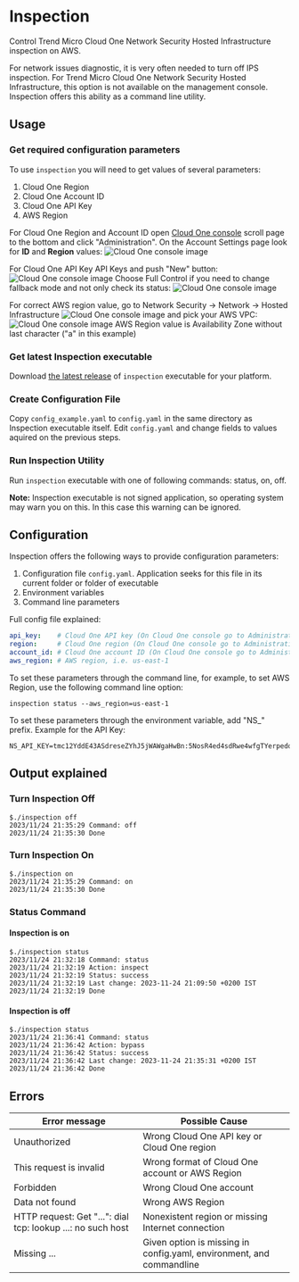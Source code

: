 # Inspection

Control Trend Micro Cloud One Network Security Hosted Infrastructure inspection on AWS.

For network issues diagnostic, it is very often needed to turn off IPS inspection. For Trend Micro Cloud One Network Security Hosted Infrastructure, this option is not available on the management console. Inspection offers this ability as a command line utility.

## Usage 

### Get required configuration parameters
To use ```inspection``` you will need to get values of several parameters:
1. Cloud One Region
2. Cloud One Account ID
3. Cloud One API Key
4. AWS Region

For Cloud One Region and Account ID open [Cloud One console](https://cloudone.trendmicro.com/home) scroll page to the bottom and click "Administration". On the Account Settings page look for **ID** and **Region** values:
![Cloud One console image](images/administration.png?raw=true)

For Cloud One API Key API Keys and push "New" button:
![Cloud One console image](images/apikeys.png?raw=true)
 Choose Full Control if you need to change fallback mode and not only check its status:
![Cloud One console image](images/newkey.png?raw=true)

For correct AWS region value, go to Network Security -> Network -> Hosted Infrastructure
![Cloud One console image](images/nshi.png?raw=true)
and pick your AWS VPC:
![Cloud One console image](images/region.png?raw=true)
AWS Region value is Availability Zone without last character ("a" in this example)

### Get latest Inspection executable
Download [the latest release](https://github.com/mpkondrashin/inspection/releases/latest) of ```inspection``` executable for your platform.

### Create Configuration File
Copy ```config_example.yaml``` to ```config.yaml``` in the same directory as Inspection executable itself. Edit ```config.yaml``` and change fields to values aquired on the previous steps. 

### Run Inspection Utility
Run ```inspection``` executable with one of following commands: status, on, off.

**Note:** Inspection executable is not signed application, so operating system may warn you on this. In this case this warning can be ignored.

## Configuration
Inspection offers the following ways to provide configuration parameters:
1. Configuration file ```config.yaml```. Application seeks for this file in its current folder or folder of executable
2. Environment variables
3. Command line parameters

Full config file explained:
```yaml
api_key:    # Cloud One API key (On Cloud One console go to Administration->API Keys->New)
region:     # Cloud One region (On Cloud One console go to Administration-Account Settings->Region)
account_id: # Cloud One account ID (On Cloud One console go to Administration-Account Settings->ID)
aws_region: # AWS region, i.e. us-east-1
```

To set these parameters through the command line, for example, to set AWS Region, use the following command line option:
```commandline 
inspection status --aws_region=us-east-1
```

To set these parameters through the environment variable, add "NS_" prefix. Example for the API Key:
```commandline
NS_API_KEY=tmc12YddE43ASdreseZYhJ5jWAWgaHwBn:5NosR4ed4sdRwe4wfgTYerpedqexms3D14XdqAd8Q5vjcc62irGPHG2weWnh
```

## Output explained

### Turn Inspection Off
```commandline
$./inspection off
2023/11/24 21:35:29 Command: off
2023/11/24 21:35:30 Done
```
### Turn Inspection On
```commandline
$./inspection on
2023/11/24 21:35:29 Command: on
2023/11/24 21:35:30 Done
```

### Status Command

#### Inspection is on

```commandline
$./inspection status
2023/11/24 21:32:18 Command: status
2023/11/24 21:32:19 Action: inspect
2023/11/24 21:32:19 Status: success
2023/11/24 21:32:19 Last change: 2023-11-24 21:09:50 +0200 IST
2023/11/24 21:32:19 Done
```

#### Inspection is off

```commandline
$./inspection status
2023/11/24 21:36:41 Command: status
2023/11/24 21:36:42 Action: bypass
2023/11/24 21:36:42 Status: success
2023/11/24 21:36:42 Last change: 2023-11-24 21:35:31 +0200 IST
2023/11/24 21:36:42 Done
```

## Errors

| Error message                                               | Possible Cause                                                              |
|-------------------------------------------------------------|-----------------------------------------------------------------------------|
| Unauthorized                                                | Wrong Cloud One API key or Cloud One region                                 |
| This request is invalid                                     | Wrong format of Cloud One account or AWS Region                             |
| Forbidden                                                   | Wrong Cloud One account                                                     |
| Data not found                                              | Wrong AWS Region                                                            |
| HTTP request: Get "...": dial tcp: lookup ...: no such host | Nonexistent region or missing Internet connection                           |
| Missing ...                                                 | Given option is missing in config.yaml, environment, and commandline        |
